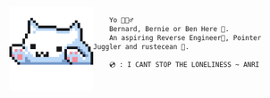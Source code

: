 <img align='left' src='typu.gif' width='150' />

```
    Yo 🙋🏽‍♂️
    Bernard, Bernie or Ben Here 🎃.
    An aspiring Reverse Engineer👾, Pointer Juggler and rustecean 🦀.

    💿 : I CANT STOP THE LONELINESS ~ ANRI
```

